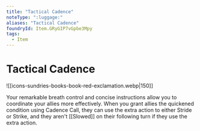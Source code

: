 ```yaml
---
title: "Tactical Cadence"
noteType: ":luggage:"
aliases: "Tactical Cadence"
foundryId: Item.GRyGIP7vGpbe3Mpy
tags:
  - Item
---
```


# Tactical Cadence
![[icons-sundries-books-book-red-exclamation.webp|150]]

Your remarkable breath control and concise instructions allow you to coordinate your allies more effectively. When you grant allies the quickened condition using Cadence Call, they can use the extra action to either Stride or Strike, and they aren't [[Slowed]] on their following turn if they use the extra action.
